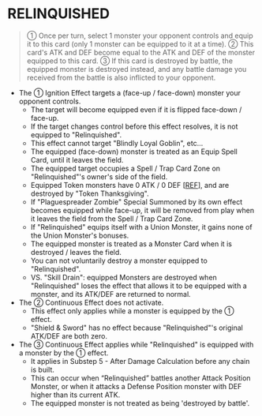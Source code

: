 # RELINQUISHED

> ① Once per turn, select 1 monster your opponent controls and equip it to this card (only 1 monster can be equipped to it at a time). ② This card's ATK and DEF become equal to the ATK and DEF of the monster equipped to this card. ③ If this card is destroyed by battle, the equipped monster is destroyed instead, and any battle damage you received from the battle is also inflicted to your opponent.

*   The ① Ignition Effect targets a (face-up / face-down) monster your opponent controls.
    *   The target will become equipped even if it is flipped face-down / face-up.
    *   If the target changes control before this effect resolves, it is not equipped to "Relinquished".
    *   This effect cannot target "Blindly Loyal Goblin", etc...
    *   The equipped (face-down) monster is treated as an Equip Spell Card, until it leaves the field.
    *   The equipped target occupies a Spell / Trap Card Zone on "Relinquished"'s owner's side of the field.
    *   Equipped Token monsters have 0 ATK / 0 DEF \[[REF](https://www.pojo.biz/board/showthread.php?t=173743)\], and are destroyed by "Token Thanksgiving".
    *   If "Plaguespreader Zombie" Special Summoned by its own effect becomes equipped while face-up, it will be removed from play when it leaves the field from the Spell / Trap Card Zone.
    *   If "Relinquished" equips itself with a Union Monster, it gains none of the Union Monster's bonuses.
    *   The equipped monster is treated as a Monster Card when it is destroyed / leaves the field.
    *   You can not voluntarily destroy a monster equipped to "Relinquished".
    *   VS. "Skill Drain": equipped Monsters are destroyed when "Relinquished" loses the effect that allows it to be equipped with a monster, and its ATK/DEF are returned to normal.
*   The ② Continuous Effect does not activate.
    *   This effect only applies while a monster is equipped by the ① effect.
    *   "Shield & Sword" has no effect because "Relinquished"'s original ATK/DEF are both zero.
*   The ③ Continuous Effect applies while "Relinquished" is equipped with a monster by the ① effect.
    *   It applies in Substep 5 - After Damage Calculation before any chain is built.
    *   This can occur when “Relinquished” battles another Attack Position Monster, or when it attacks a Defense Position monster with DEF higher than its current ATK.
    *   The equipped monster is not treated as being 'destroyed by battle'.
